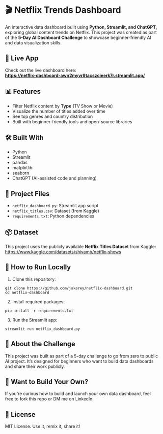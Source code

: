 
# 🎬 Netflix Trends Dashboard

An interactive data dashboard built using **Python, Streamlit, and ChatGPT**, exploring global content trends on Netflix. This project was created as part of the **5-Day AI Dashboard Challenge** to showcase beginner-friendly AI and data visualization skills.

## 🌟 Live App

Check out the live dashboard here:  
**https://netflix-dashboard-awn2myvr9tacszcieerk7r.streamlit.app/**

## 📊 Features

- Filter Netflix content by **Type** (TV Show or Movie)
- Visualize the number of titles added over time
- See top genres and country distribution
- Built with beginner-friendly tools and open-source libraries

## 🛠 Built With

- Python
- Streamlit
- pandas
- matplotlib
- seaborn
- ChatGPT (AI-assisted code and planning)

## 📁 Project Files

- `netflix_dashboard.py`: Streamlit app script
- `netflix_titles.csv`: Dataset (from Kaggle)
- `requirements.txt`: Python dependencies

## 📦 Dataset

This project uses the publicly available **Netflix Titles Dataset** from Kaggle:  
https://www.kaggle.com/datasets/shivamb/netflix-shows

## 🚀 How to Run Locally

1. Clone this repository:
```
git clone https://github.com/jakerey/netflix-dashboard.git
cd netflix-dashboard
```

2. Install required packages:
```
pip install -r requirements.txt
```

3. Run the Streamlit app:
```
streamlit run netflix_dashboard.py
```

## 🏁 About the Challenge

This project was built as part of a 5-day challenge to go from zero to public AI project. It’s designed for beginners who want to build data dashboards and share their work publicly.

## 📢 Want to Build Your Own?

If you're curious how to build and launch your own data dashboard, feel free to fork this repo or DM me on LinkedIn.

## 📜 License

MIT License. Use it, remix it, share it!
